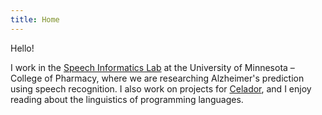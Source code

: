 ```yaml
---
title: Home
---
```


Hello!

I work in the [Speech Informatics Lab](http://rxinformatics.umn.edu/) at the University of Minnesota – College of Pharmacy, where we are researching Alzheimer's prediction using speech recognition. I also work on projects for [Celador](http://www.celador.mn), and I enjoy reading about the linguistics of programming languages.
